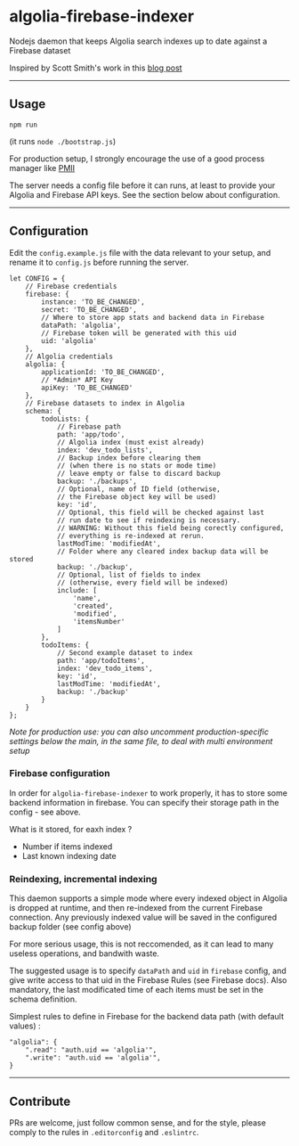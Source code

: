 # algolia-firebase-indexer

Nodejs daemon that keeps Algolia search indexes up to date against a Firebase dataset

Inspired by Scott Smith's work in this [blog post](http://scottksmith.com/blog/2014/12/09/algolia-real-time-search-with-firebase/)


---

## Usage

    npm run

(it runs `node ./bootstrap.js`)

For production setup, I strongly encourage the use of a good process manager 
like [PMII](http://github.com)

The server needs a config file before it can runs, at least to provide your Algolia and Firebase API keys. See the section below about configuration.

---

## Configuration

Edit the `config.example.js` file with the data relevant to your setup, and rename it to `config.js` before running the server.


    let CONFIG = {
        // Firebase credentials
        firebase: {
            instance: 'TO_BE_CHANGED',
            secret: 'TO_BE_CHANGED',
            // Where to store app stats and backend data in Firebase
            dataPath: 'algolia',
            // Firebase token will be generated with this uid
            uid: 'algolia'
        },
        // Algolia credentials
        algolia: {
            applicationId: 'TO_BE_CHANGED',
            // *Admin* API Key
            apiKey: 'TO_BE_CHANGED'
        },
        // Firebase datasets to index in Algolia
        schema: {
            todoLists: {
                // Firebase path
                path: 'app/todo',
                // Algolia index (must exist already)
                index: 'dev_todo_lists',
                // Backup index before clearing them
                // (when there is no stats or mode time)
                // leave empty or false to discard backup
                backup: './backups',
                // Optional, name of ID field (otherwise,
                // the Firebase object key will be used)
                key: 'id',
                // Optional, this field will be checked against last
                // run date to see if reindexing is necessary.
                // WARNING: Without this field being corectly configured,
                // everything is re-indexed at rerun.
                lastModTime: 'modifiedAt',
                // Folder where any cleared index backup data will be stored
                backup: './backup',
                // Optional, list of fields to index
                // (otherwise, every field will be indexed)
                include: [
                    'name',
                    'created',
                    'modified',
                    'itemsNumber'
                ]
            },
            todoItems: {
                // Second example dataset to index
                path: 'app/todoItems',
                index: 'dev_todo_items',
                key: 'id',
                lastModTime: 'modifiedAt',
                backup: './backup'
            }
        }
    };


*Note for production use: you can also uncomment production-specific settings below the main, in the same file, to deal with multi environment setup*

### Firebase configuration

In order for `algolia-firebase-indexer` to work properly, it has to store some backend 
information in firebase. You can specify their storage path in the config - see above.

What is it stored, for eaxh index ? 

  * Number if items indexed
  * Last known indexing date 

### Reindexing, incremental indexing

This daemon supports a simple mode where every indexed object in Algolia is dropped at runtime, and then re-indexed from the current Firebase connection. Any previously indexed value will be saved in the configured
backup folder (see config above)

For more serious usage, this is not reccomended, as it can lead to many useless operations, and bandwith waste.

The suggested usage is to specify `dataPath` and `uid` in `firebase` config, and give
write access to that uid in the Firebase Rules (see Firebase docs). Also mandatory, the last modificated time of each items must be set in the schema definition.

Simplest rules to define in Firebase for the backend data path (with default values) :

    "algolia": {                              
        ".read": "auth.uid == 'algolia'",
        ".write": "auth.uid == 'algolia'",
    }

---

## Contribute

PRs are welcome, just follow common sense, and for the style, please comply
to the rules in `.editorconfig` and `.eslintrc`.
